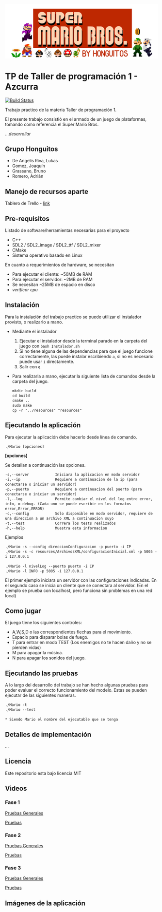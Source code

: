 
![](resources/Imagenes/Readme/Banner.png)

# TP de Taller de programación 1 - Azcurra

[![Build Status](https://travis-ci.com/brunograssano/TP-taller-de-programacion-fiuba.svg?token=kxawFvHvMKcCczSHri2q&branch=master)](https://travis-ci.com/brunograssano/TP-taller-de-programacion-fiuba)

Trabajo practico de la materia Taller de programación 1.

El presente trabajo consistió en el armado de un juego de plataformas, tomando como referencia el Super Mario Bros.
  
  ...*desarrollar*
  
## Grupo Honguitos
* De Angelis Riva, Lukas
* Gomez, Joaquín
* Grassano, Bruno
* Romero, Adrián

## Manejo de recursos aparte

Tablero de Trello - [link](https://trello.com/b/sdukQHiL/tp-taller)

## Pre-requisitos

Listado de software/herramientas necesarias para el proyecto

* C++
* SDL2 / SDL2_image / SDL2_ttf / SDL2_mixer
* CMake
* Sistema operativo basado en Linux

En cuanto a requerimientos de hardware, se necesitan

* Para ejecutar el cliente: ~50MB de RAM
* Para ejecutar el servidor: ~2MB de RAM
* Se necesitan ~25MB de espacio en disco
* *verificar cpu*

## Instalación

Para la instalación del trabajo practico se puede utilizar el instalador provisto, o realizarlo a mano.

* Mediante el instalador
    1. Ejecutar el instalador desde la terminal parado en la carpeta del juego con ```bash Instalador.sh```
    2. Si no tiene alguna de las dependencias para que el juego funcione correctamente, las puede instalar escribiendo ```a```, si no es necesario puede usar ```i``` directamente.
    3. Salir con ```q```.

* Para realizarla a mano, ejecutar la siguiente lista de comandos desde la carpeta del juego.
    ```
    mkdir build
    cd build
    cmake ..
    sudo make
    cp -r "../resources" "resources"
    ```

## Ejecutando la aplicación

Para ejecutar la aplicación debe hacerlo desde línea de comando. 
```
./Mario [opciones]
```
**[opciones]**

Se detallan a continuación las opciones.
```
-s,--server            Iniciara la aplicacion en modo servidor
-i,--ip                Requiere a continuacion de la ip (para conectarse o iniciar un servidor)
-p,--puerto            Requiere a continuacion del puerto (para conectarse o iniciar un servidor)
-l,--log               Permite cambiar el nivel del log entre error, info, o debug. (Cada uno se puede escribir en los formatos error,Error,ERROR)
-c,--config            Solo disponible en modo servidor, requiere de una direccion a un archivo XML a continuacion suyo
-t,--test              Correra los tests realizados
-h,--help              Muestra esta informacion
```

Ejemplos

```
./Mario -s --config direccionConfiguracion -p puerto -i IP 
./Mario -s -c resources/ArchivosXML/configuracionInicial.xml -p 5005 -i 127.0.0.1

./Mario -l nivelLog --puerto puerto -i IP
./Mario -l INFO -p 5005 -i 127.0.0.1
```
El primer ejemplo iniciara un servidor con las configuraciones indicadas. En el segundo caso se inicia un cliente que se conectara al servidor. (En el ejemplo se prueba con localhost, pero funciona sin problemas en una red local)

## Como jugar

El juego tiene los siguientes controles:
* A,W,S,D o las correspondientes flechas para el movimiento.
* Espacio para disparar bolas de fuego.
* T para entrar en modo TEST (Los enemigos no te hacen daño y no se pierden vidas)
* M para apagar la música.
* N para apagar los sonidos del juego.

## Ejecutando las pruebas

A lo largo del desarrollo del trabajo se han hecho algunas
pruebas para poder evaluar el correcto funcionamiento del modelo.
 Estas se pueden ejecutar de las siguientes maneras.
```
./Mario -t
./Mario --test

* Siendo Mario el nombre del ejecutable que se tenga
```


## Detalles de implementación
...

## Licencia
Este repositorio esta bajo licencia MIT

## Videos

### Fase 1

[Pruebas Generales](https://youtu.be/2WTP9P2Rlxk)

[Pruebas](https://youtu.be/LNObWOaGVbM)

### Fase 2

[Pruebas Generales](https://youtu.be/xjKjGTvPpN8)

[Pruebas](https://youtu.be/ek3vNrkeR5E)

### Fase 3

[Pruebas Generales](https://youtu.be/2_D5a1RFYDs)

[Pruebas](https://youtu.be/lr8mGXFn7Go)

## Imágenes de la aplicación
